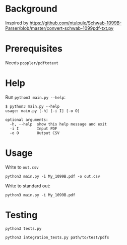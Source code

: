 # Background

Inspired by https://github.com/ntulpule/Schwab-1099B-Parser/blob/master/convert-schwab-1099pdf-txt.py

# Prerequisites

Needs `poppler/pdftotext`

# Help

Run `python3 main.py --help`:

```
$ python3 main.py --help
usage: main.py [-h] [-i I] [-o O]

optional arguments:
  -h, --help  show this help message and exit
  -i I        Input PDF
  -o O        Output CSV
```

# Usage

Write to `out.csv`

```
python3 main.py -i My_1099B.pdf -o out.csv
```

Write to standard out:

```
python3 main.py -i My_1099B.pdf
```

# Testing

```
python3 tests.py

python3 integration_tests.py path/to/test/pdfs
```
